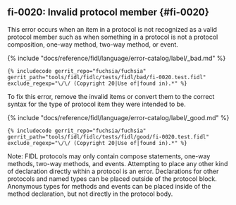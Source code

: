 ## fi-0020: Invalid protocol member {#fi-0020}

This error occurs when an item in a protocol is not recognized as a valid
protocol member such as when something in a protocol is not a protocol
composition, one-way method, two-way method, or event.

{% include "docs/reference/fidl/language/error-catalog/label/_bad.md" %}

```fidl
{% includecode gerrit_repo="fuchsia/fuchsia" gerrit_path="tools/fidl/fidlc/tests/fidl/bad/fi-0020.test.fidl" exclude_regexp="\/\/ (Copyright 20|Use of|found in).*" %}
```

To fix this error, remove the invalid items or convert them to the correct
syntax for the type of protocol item they were intended to be.

{% include "docs/reference/fidl/language/error-catalog/label/_good.md" %}

```fidl
{% includecode gerrit_repo="fuchsia/fuchsia" gerrit_path="tools/fidl/fidlc/tests/fidl/good/fi-0020.test.fidl" exclude_regexp="\/\/ (Copyright 20|Use of|found in).*" %}
```

Note: FIDL protocols may only contain compose statements, one-way methods,
two-way methods, and events. Attempting to place any other kind of declaration
directly within a protocol is an error. Declarations for other protocols and
named types can be placed outside of the protocol block. Anonymous types for
methods and events can be placed inside of the method declaration, but not
directly in the protocol body.
